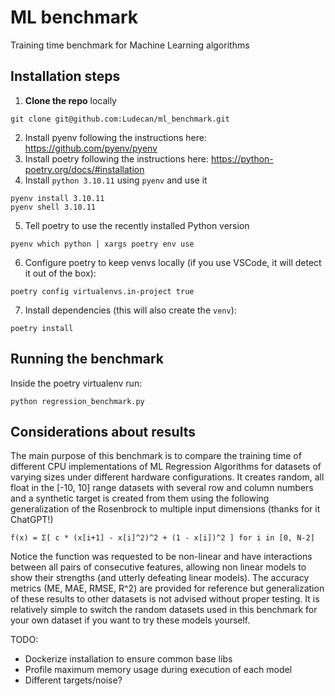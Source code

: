 # ML benchmark
Training time benchmark for Machine Learning algorithms

## Installation steps

1. **Clone the repo** locally
```console
git clone git@github.com:Ludecan/ml_benchmark.git
```
2. Install pyenv following the instructions here: https://github.com/pyenv/pyenv
3. Install poetry following the instructions here: https://python-poetry.org/docs/#installation
4. Install `python 3.10.11` using `pyenv` and use it
```console
pyenv install 3.10.11
pyenv shell 3.10.11
```
5. Tell poetry to use the recently installed Python version
```console
pyenv which python | xargs poetry env use
```
6. Configure poetry to keep venvs locally (if you use VSCode, it will detect it out of the box):
```console
poetry config virtualenvs.in-project true
```
7. Install dependencies (this will also create the `venv`):
```console
poetry install
```

## Running the benchmark
Inside the poetry virtualenv run:
```console
python regression_benchmark.py
```

## Considerations about results
The main purpose of this benchmark is to compare the training time of different CPU implementations of ML Regression Algorithms for datasets of varying sizes under different hardware configurations.
It creates random, all float in the [-10, 10] range datasets with several row and column numbers and a synthetic target is created from them using the following generalization of the Rosenbrock to multiple input dimensions (thanks for it ChatGPT!)

```
f(x) = Σ[ c * (x[i+1] - x[i]^2)^2 + (1 - x[i])^2 ] for i in [0, N-2]
```

Notice the function was requested to be non-linear and have interactions between all pairs of consecutive features, allowing non linear models to show their strengths (and utterly defeating linear models).
The accuracy metrics (ME, MAE, RMSE, R^2) are provided for reference but generalization of these results to other datasets is not advised without proper testing. It is relatively simple to switch the random datasets used in this benchmark for your own dataset if you want to try these models yourself.


TODO:
- Dockerize installation to ensure common base libs
- Profile maximum memory usage during execution of each model
- Different targets/noise?
